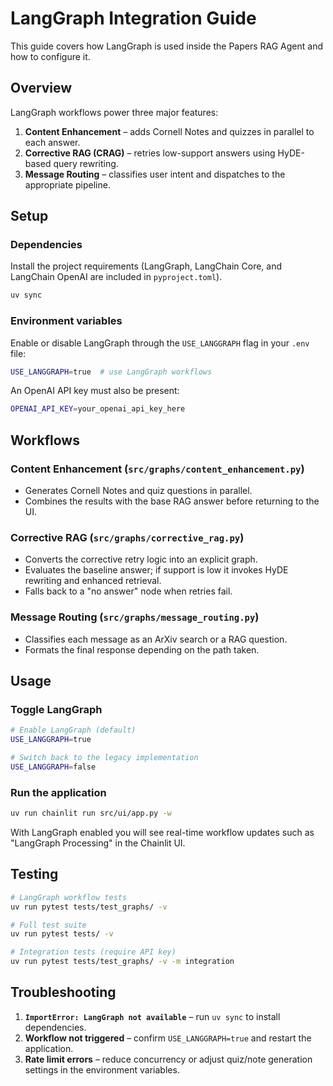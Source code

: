 # LangGraph Integration Guide

This guide covers how LangGraph is used inside the Papers RAG Agent and how to
configure it.

## Overview

LangGraph workflows power three major features:

1. **Content Enhancement** – adds Cornell Notes and quizzes in parallel to
   each answer.
1. **Corrective RAG (CRAG)** – retries low-support answers using
   HyDE-based query rewriting.
1. **Message Routing** – classifies user intent and dispatches to the
   appropriate pipeline.

## Setup

### Dependencies

Install the project requirements (LangGraph, LangChain Core, and LangChain
OpenAI are included in `pyproject.toml`).

```bash
uv sync
```

### Environment variables

Enable or disable LangGraph through the `USE_LANGGRAPH` flag in your `.env`
file:

```bash
USE_LANGGRAPH=true  # use LangGraph workflows
```

An OpenAI API key must also be present:

```bash
OPENAI_API_KEY=your_openai_api_key_here
```

## Workflows

### Content Enhancement (`src/graphs/content_enhancement.py`)

- Generates Cornell Notes and quiz questions in parallel.
- Combines the results with the base RAG answer before returning to the UI.

### Corrective RAG (`src/graphs/corrective_rag.py`)

- Converts the corrective retry logic into an explicit graph.
- Evaluates the baseline answer; if support is low it invokes HyDE rewriting
  and enhanced retrieval.
- Falls back to a "no answer" node when retries fail.

### Message Routing (`src/graphs/message_routing.py`)

- Classifies each message as an ArXiv search or a RAG question.
- Formats the final response depending on the path taken.

## Usage

### Toggle LangGraph

```bash
# Enable LangGraph (default)
USE_LANGGRAPH=true

# Switch back to the legacy implementation
USE_LANGGRAPH=false
```

### Run the application

```bash
uv run chainlit run src/ui/app.py -w
```

With LangGraph enabled you will see real-time workflow updates such as
"LangGraph Processing" in the Chainlit UI.

## Testing

```bash
# LangGraph workflow tests
uv run pytest tests/test_graphs/ -v

# Full test suite
uv run pytest tests/ -v

# Integration tests (require API key)
uv run pytest tests/test_graphs/ -v -m integration
```

## Troubleshooting

1. **`ImportError: LangGraph not available`** – run `uv sync` to install
   dependencies.
1. **Workflow not triggered** – confirm `USE_LANGGRAPH=true` and restart the
   application.
1. **Rate limit errors** – reduce concurrency or adjust quiz/note generation
   settings in the environment variables.
